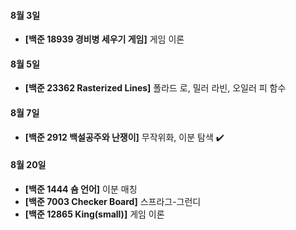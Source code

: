 #### 8월 3일

- **[백준 18939 경비병 세우기 게임]** 게임 이론

#### 8월 5일

- **[백준 23362 Rasterized Lines]** 폴라드 로, 밀러 라빈, 오일러 피 함수

#### 8월 7일

- **[백준 2912 백설공주와 난쟁이]** 무작위화, 이분 탐색 :heavy_check_mark:

#### 8월 20일

- **[백준 1444 숌 언어]** 이분 매칭
- **[백준 7003 Checker Board]** 스프라그-그런디
- **[백준 12865 King(small)]** 게임 이론
